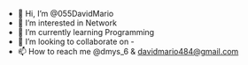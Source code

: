 - 👋 Hi, I’m @055DavidMario
- 👀 I’m interested in Network 
- 🌱 I’m currently learning Programming
- 💞️ I’m looking to collaborate on -
- 📫 How to reach me @dmys_6 & davidmario484@gmail.com

<!---
055DavidMario/055DavidMario is a ✨ special ✨ repository because its `README.md` (this file) appears on your GitHub profile.
You can click the Preview link to take a look at your changes.
--->
